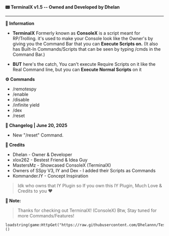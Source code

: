 **📟 TerminalX v1.5 -- Owned and Developed by Dhelan**

---

**📜 Information**
- **TerminalX** Formerly known as **ConsoleX** is a script meant for RP/Trolling. it's used to make your Console look like the Owner's by  giving you the Command Bar that you can **Execute Scripts on.** (It also has Built-In Commands/Scripts that can be seen by typing /cmds in the Command Bar.) 

- **BUT** here's the catch, You can't execute Require Scripts on it like the Real Command line, but you can **Execute Normal Scripts** on it

**⚙️ Commands**

- /remotespy
- /enable
- /disable
- /infinite yield
- /dex
- /reset

**💾 Changelog | June 20, 2025**

- New "/reset" Command.

**👑 Credits**
+ Dhelan       - Owner & Developer
+ xlox262      - Bestest Friend & Idea Guy
+ MastersMz    - Showcased ConsoleX (TerminalX) 
+ Owners of SSpy V3, IY and Dex - I added their Scripts as Commands
+ Kommander.IY - Concept Inspiration
> Idk who owns that IY Plugin so If you own this IY Plugin, Much Love & Credits to you ❤

**📝 Note:**
> Thanks for checking out TerminalX! (ConsoleX)
> Btw, Stay tuned for more Commands/Features!
```
loadstring(game:HttpGet("https://raw.githubusercontent.com/Dhelannn/Test/refs/heads/main/TerminalX"))()
```
